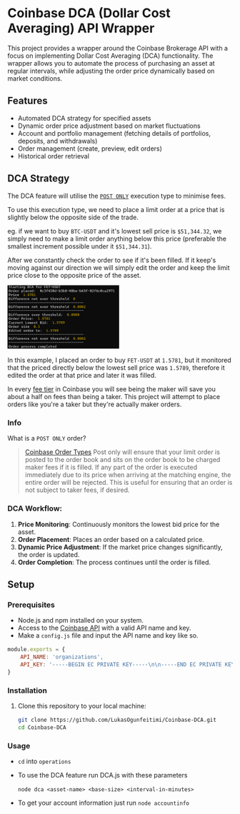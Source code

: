 # Coinbase DCA (Dollar Cost Averaging) API Wrapper

This project provides a wrapper around the Coinbase Brokerage API with a focus on implementing Dollar Cost Averaging (DCA) functionality. The wrapper allows you to automate the process of purchasing an asset at regular intervals, while adjusting the order price dynamically based on market conditions.

## Features

- Automated DCA strategy for specified assets
- Dynamic order price adjustment based on market fluctuations
- Account and portfolio management (fetching details of portfolios, deposits, and withdrawals)
- Order management (create, preview, edit orders)
- Historical order retrieval

## DCA Strategy

The DCA feature will utilise the [`POST ONLY`](#info) execution type to minimise fees.

To use this execution type, we need to place a limit order at a price that is slightly below the opposite side of the trade.

eg. if we want to buy `BTC-USDT` and it's lowest sell price is `$51,344.32`, we simply need to make a limit order anything below this price (preferable the smallest increment possible under it `$51,344.31`).

After we constantly check the order to see if it's been filled. If it keep's moving against our direction we will simply edit the order and keep the limit price close to the opposite price of the asset.

<img src="https://raw.githubusercontent.com/LukasOgunfeitimi/Coinbase-DCA/main/DCA.png" alt="DCA Image" width="250" />

In this example, I placed an order to buy `FET-USDT` at `1.5781`, but it monitored that the priced directly below the lowest sell price was `1.5789`, therefore it edited the order at that price and later it was filled.

In every [fee tier](https://help.coinbase.com/en/exchange/trading-and-funding/exchange-fees) in Coinbase you will see being the maker will save you about a half on fees than being a taker. This project will attempt to place orders like you're a taker but they're actually maker orders. 

### Info 
What is a `POST ONLY` order?
> [Coinbase Order Types](https://help.coinbase.com/en/coinbase/trading-and-funding/advanced-trade/order-types)
> Post only will ensure that your limit order is posted to the order book and sits on the order book to be charged maker fees if it is filled. If any part of the order is executed immediately due to its price when arriving at the matching engine, the entire order will be rejected. This is useful for ensuring that an order is not subject to taker fees, if desired.
>
> 
### DCA Workflow:
1. **Price Monitoring**: Continuously monitors the lowest bid price for the asset.
2. **Order Placement**: Places an order based on a calculated price.
3. **Dynamic Price Adjustment**: If the market price changes significantly, the order is updated.
4. **Order Completion**: The process continues until the order is filled.

## Setup

### Prerequisites

- Node.js and npm installed on your system.
- Access to the [Coinbase API](https://www.coinbase.com/) with a valid API name and key. 
- Make a `config.js` file and input the API name and key like so.
```js
module.exports = {
    API_NAME: 'organizations',
    API_KEY: '-----BEGIN EC PRIVATE KEY-----\n\n-----END EC PRIVATE KEY-----\n'
}
```

### Installation

1. Clone this repository to your local machine:

   ```bash
   git clone https://github.com/LukasOgunfeitimi/Coinbase-DCA.git
   cd Coinbase-DCA

### Usage

- `cd` into `operations`

- To use the DCA feature run DCA.js with these parameters

    `node dca <asset-name> <base-size> <interval-in-minutes>`

- To get your account information just run `node accountinfo`

